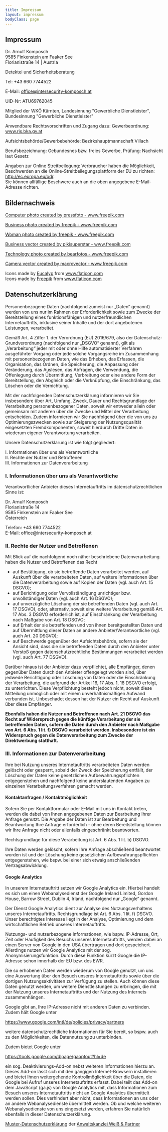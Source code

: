 ```yaml
---
title: Impressum
layout: impressum
bodyClass: page
---
```


## Impressum

Dr. Arnulf Komposch  
9585 Finkenstein am Faaker See  
Florianistraße 14 | Austria

Detektei und Sicherheitsberatung

Tel: +43 660 7744522

E-Mail: office@intersecurity-komposch.at

UID-Nr: ATU69762045

Mitglied der WKÖ Kärnten, Landesinnung "Gewerbliche Dienstleister", Bundesinnung "Gewerbliche Dienstleister"

Anwendbare Rechtsvorschriften und Zugang dazu:
Gewerbeordnung: www.ris.bka.gv.at

Aufsichtsbehörde/Gewerbebehörde: Bezirkshauptmannschaft Villach

Berufsbezeichnung: Gebundesnes bzw. freies Gewerbe, Prüfung: Nachsicht laut Gesetz

Angaben zur Online Streitbeilegung: Verbraucher haben die Möglichkeit, Beschwerden an die
Online-Streitbeilegungsplattform der EU zu richten: http://ec.europa.eu/odr.    
Sie können allfällige Beschwere auch an die oben angegebene E-Mail-Adresse richten.

## Bildernachweis

<!-- Man sitting on computer --> 
<a href="https://www.freepik.com/photos/computer">Computer photo created by pressfoto - www.freepik.com</a>

<!-- Security man from behind -->
<a href='https://www.freepik.com/photos/business'>Business photo created by freepik - www.freepik.com</a>

<!-- Holding camera --> 
<a href="https://www.freepik.com/photos/woman">Woman photo created by freepik - www.freepik.com</a>

<!-- Detective main page vector image -->
<a href='https://www.freepik.com/vectors/business'>Business vector created by pikisuperstar - www.freepik.com</a>

<!-- Gegensprechanlage --> 
<a href="https://www.freepik.com/photos/technology">Technology photo created by bearfotos - www.freepik.com</a>

<!-- Services page camera with hat and newspaper -->
<a href='https://www.freepik.com/vectors/camera'>Camera vector created by macrovector - www.freepik.com</a>

<!-- 3 icons for the featuers -->
<div>Icons made by <a href="https://www.flaticon.com/authors/eucalyp" title="Eucalyp">Eucalyp</a> from <a href="https://www.flaticon.com/" title="Flaticon">www.flaticon.com</a></div>

<!-- Main icon-->
<div>Icons made by <a href="https://www.freepik.com" title="Freepik">Freepik</a> from <a href="https://www.flaticon.com/" title="Flaticon">www.flaticon.com</a></div>


<h2>Datenschutzerklärung</h2> <p>Personenbezogene Daten (nachfolgend zumeist nur „Daten“ genannt) werden von uns nur im
Rahmen der Erforderlichkeit sowie zum Zwecke der Bereitstellung eines funktionsfähigen und nutzerfreundlichen
Internetauftritts, inklusive seiner Inhalte und der dort angebotenen Leistungen, verarbeitet.</p> <p>Gemäß Art. 4 Ziffer
1. der Verordnung (EU) 2016/679, also der Datenschutz-Grundverordnung (nachfolgend nur „DSGVO“ genannt), gilt als
„Verarbeitung“ jeder mit oder ohne Hilfe automatisierter Verfahren ausgeführter Vorgang oder jede solche Vorgangsreihe
im Zusammenhang mit personenbezogenen Daten, wie das Erheben, das Erfassen, die Organisation, das Ordnen, die
Speicherung, die Anpassung oder Veränderung, das Auslesen, das Abfragen, die Verwendung, die Offenlegung durch
Übermittlung, Verbreitung oder eine andere Form der Bereitstellung, den Abgleich oder die Verknüpfung, die
Einschränkung, das Löschen oder die Vernichtung.</p> <p>Mit der nachfolgenden Datenschutzerklärung informieren wir Sie
insbesondere über Art, Umfang, Zweck, Dauer und Rechtsgrundlage der Verarbeitung personenbezogener Daten, soweit wir
entweder allein oder gemeinsam mit anderen über die Zwecke und Mittel der Verarbeitung entscheiden. Zudem informieren
wir Sie nachfolgend über die von uns zu Optimierungszwecken sowie zur Steigerung der Nutzungsqualität eingesetzten
Fremdkomponenten, soweit hierdurch Dritte Daten in wiederum eigener Verantwortung verarbeiten.</p> <p>Unsere
Datenschutzerklärung ist wie folgt gegliedert:</p> <p>I. Informationen über uns als Verantwortliche<br>II. Rechte der
Nutzer und Betroffenen<br>III. Informationen zur Datenverarbeitung</p> <h3>I. Informationen über uns als
Verantwortliche</h3> <p>Verantwortlicher Anbieter dieses Internetauftritts im datenschutzrechtlichen Sinne
ist:</p> <p><span>Dr. Arnulf Komposch<br>Florianistraße 14<br>9585 Finkenstein am Faaker See<br>
Österreich</span></p> <p><span>Telefon: +43 660 7744522<br>E-Mail:
office@intersecurity-komposch.at</span></p> <h3>II. Rechte der Nutzer und
Betroffenen</h3> <p>Mit Blick auf die nachfolgend noch näher beschriebene Datenverarbeitung haben die Nutzer und
Betroffenen das Recht</p> <ul> <li>auf Bestätigung, ob sie betreffende Daten verarbeitet werden, auf Auskunft über die
verarbeiteten Daten, auf weitere Informationen über die Datenverarbeitung sowie auf Kopien der Daten (vgl. auch Art. 15
DSGVO);</li> <li>auf Berichtigung oder Vervollständigung unrichtiger bzw. unvollständiger Daten (vgl. auch Art. 16
DSGVO);</li> <li>auf unverzügliche Löschung der sie betreffenden Daten (vgl. auch Art. 17 DSGVO), oder, alternativ,
soweit eine weitere Verarbeitung gemäß Art. 17 Abs. 3 DSGVO erforderlich ist, auf Einschränkung der Verarbeitung nach
Maßgabe von Art. 18 DSGVO;</li> <li>auf Erhalt der sie betreffenden und von ihnen bereitgestellten Daten und auf
Übermittlung dieser Daten an andere Anbieter/Verantwortliche (vgl. auch Art. 20 DSGVO);</li> <li>auf Beschwerde
gegenüber der Aufsichtsbehörde, sofern sie der Ansicht sind, dass die sie betreffenden Daten durch den Anbieter unter
Verstoß gegen datenschutzrechtliche Bestimmungen verarbeitet werden (vgl. auch Art. 77 DSGVO).</li> </ul> <p>Darüber
hinaus ist der Anbieter dazu verpflichtet, alle Empfänger, denen gegenüber Daten durch den Anbieter offengelegt worden
sind, über jedwede Berichtigung oder Löschung von Daten oder die Einschränkung der Verarbeitung, die aufgrund der
Artikel 16, 17 Abs. 1, 18 DSGVO erfolgt, zu unterrichten. Diese Verpflichtung besteht jedoch nicht, soweit diese
Mitteilung unmöglich oder mit einem unverhältnismäßigen Aufwand verbunden ist. Unbeschadet dessen hat der Nutzer ein
Recht auf Auskunft über diese Empfänger.</p> <p><strong>Ebenfalls haben die Nutzer und Betroffenen nach Art. 21 DSGVO
das Recht auf Widerspruch gegen die künftige Verarbeitung der sie betreffenden Daten, sofern die Daten durch den
Anbieter nach Maßgabe von Art. 6 Abs. 1 lit. f) DSGVO verarbeitet werden. Insbesondere ist ein Widerspruch gegen die
Datenverarbeitung zum Zwecke der Direktwerbung statthaft.</strong></p> <h3>III. Informationen zur
Datenverarbeitung</h3> <p>Ihre bei Nutzung unseres Internetauftritts verarbeiteten Daten werden gelöscht oder gesperrt,
sobald der Zweck der Speicherung entfällt, der Löschung der Daten keine gesetzlichen Aufbewahrungspflichten
entgegenstehen und nachfolgend keine anderslautenden Angaben zu einzelnen Verarbeitungsverfahren gemacht
werden.</p>  <h4>Kontaktanfragen / Kontaktmöglichkeit</h4> <p>Sofern Sie per Kontaktformular oder E-Mail mit uns in
Kontakt treten, werden die dabei von Ihnen angegebenen Daten zur Bearbeitung Ihrer Anfrage genutzt. Die Angabe der Daten
ist zur Bearbeitung und Beantwortung Ihre Anfrage erforderlich - ohne deren Bereitstellung können wir Ihre Anfrage nicht
oder allenfalls eingeschränkt beantworten.</p> <p>Rechtsgrundlage für diese Verarbeitung ist Art. 6 Abs. 1 lit. b)
DSGVO.</p> <p>Ihre Daten werden gelöscht, sofern Ihre Anfrage abschließend beantwortet worden ist und der Löschung keine
gesetzlichen Aufbewahrungspflichten entgegenstehen, wie bspw. bei einer sich etwaig anschließenden
Vertragsabwicklung.</p>  <h4>Google Analytics</h4> <p>In unserem Internetauftritt setzen wir Google Analytics ein.
Hierbei handelt es sich um einen Webanalysedienst der Google Ireland Limited, Gordon House, Barrow Street, Dublin 4,
Irland, nachfolgend nur „Google“ genannt.</p> <p>Der Dienst Google Analytics dient zur Analyse des Nutzungsverhaltens
unseres Internetauftritts. Rechtsgrundlage ist Art. 6 Abs. 1 lit. f) DSGVO. Unser berechtigtes Interesse liegt in der
Analyse, Optimierung und dem wirtschaftlichen Betrieb unseres Internetauftritts.</p> <p>Nutzungs- und nutzerbezogene
Informationen, wie bspw. IP-Adresse, Ort, Zeit oder Häufigkeit des Besuchs unseres Internetauftritts, werden dabei an
einen Server von Google in den USA übertragen und dort gespeichert. Allerdings nutzen wir Google Analytics mit der sog.
Anonymisierungsfunktion. Durch diese Funktion kürzt Google die IP-Adresse schon innerhalb der EU bzw. des EWR.</p> <p>
Die so erhobenen Daten werden wiederum von Google genutzt, um uns eine Auswertung über den Besuch unseres
Internetauftritts sowie über die dortigen Nutzungsaktivitäten zur Verfügung zu stellen. Auch können diese Daten genutzt
werden, um weitere Dienstleistungen zu erbringen, die mit der Nutzung unseres Internetauftritts und der Nutzung des
Internets zusammenhängen.</p> <p>Google gibt an, Ihre IP-Adresse nicht mit anderen Daten zu verbinden. Zudem hält Google
unter</p> <p><a href="https://www.google.com/intl/de/policies/privacy/partners" target="_blank" rel="noopener">https://www.google.com/intl/de/policies/privacy/partners</a></p> <p>
weitere datenschutzrechtliche Informationen für Sie bereit, so bspw. auch zu den Möglichkeiten, die Datennutzung zu
unterbinden.</p> <p>Zudem bietet Google
unter</p> <p><a href="https://tools.google.com/dlpage/gaoptout?hl=de" target="_blank" rel="noopener">https://tools.google.com/dlpage/gaoptout?hl=de</a></p> <p>
ein sog. Deaktivierungs-Add-on nebst weiteren Informationen hierzu an. Dieses Add-on lässt sich mit den gängigen
Internet-Browsern installieren und bietet Ihnen weitergehende Kontrollmöglichkeit über die Daten, die Google bei Aufruf
unseres Internetauftritts erfasst. Dabei teilt das Add-on dem JavaScript (ga.js) von Google Analytics mit, dass
Informationen zum Besuch unseres Internetauftritts nicht an Google Analytics übermittelt werden sollen. Dies verhindert
aber nicht, dass Informationen an uns oder an andere Webanalysedienste übermittelt werden. Ob und welche weiteren
Webanalysedienste von uns eingesetzt werden, erfahren Sie natürlich ebenfalls in dieser
Datenschutzerklärung.</p>  <p><a href="https://www.ratgeberrecht.eu/leistungen/muster-datenschutzerklaerung.html" target="_blank" rel="noopener">
Muster-Datenschutzerklärung</a>
der <a href="https://www.ratgeberrecht.eu/datenschutz/datenschutzerklaerung-generator-dsgvo.html" target="_blank" rel="noopener">
Anwaltskanzlei Weiß &amp; Partner</a></p> 